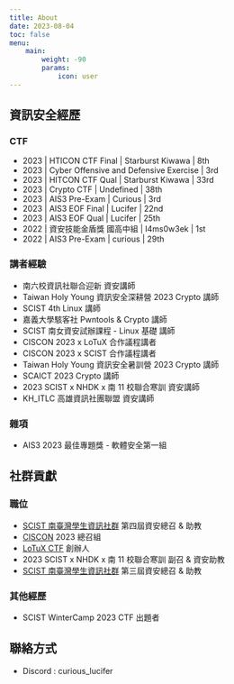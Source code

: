 ```yaml
---
title: About
date: 2023-08-04
toc: false
menu:
    main: 
        weight: -90
        params:
            icon: user
---
```


## 資訊安全經歷
### CTF
- 2023 | HTICON CTF Final | Starburst Kiwawa | 8th
- 2023 | Cyber Offensive and Defensive Exercise | 3rd
- 2023 | HITCON CTF Qual | Starburst Kiwawa | 33rd
- 2023 | Crypto CTF | Undefined | 38th
- 2023 | AIS3 Pre-Exam | Curious | 3rd
- 2023 | AIS3 EOF Final | Lucifer | 22nd
- 2023 | AIS3 EOF Qual | Lucifer | 25th
- 2022 | 資安技能金盾獎 國高中組 | I4ms0w3ek | 1st
- 2022 | AIS3 Pre-Exam | curious | 29th

### 講者經驗
- 南六校資訊社聯合迎新 資安講師
- Taiwan Holy Young 資訊安全深耕營 2023 Crypto 講師
- SCIST 4th Linux 講師
- 嘉義大學駭客社 Pwntools & Crypto 講師
- SCIST 南女資安試辦課程 - Linux 基礎 講師
- CISCON 2023 x LoTuX 合作議程講者
- CISCON 2023 x SCIST 合作議程講者
- Taiwan Holy Young 資訊安全暑訓營 2023 Crypto 講師
- SCAICT 2023 Crypto 講師
- 2023 SCIST x NHDK x 南 11 校聯合寒訓 資安講師
- KH_ITLC 高雄資訊社團聯盟 資安講師

### 雜項
- AIS3 2023 最佳專題獎 - 軟體安全第一組

## 社群貢獻
### 職位
- [SCIST 南臺灣學生資訊社群](https://scist.org) 第四屆資安總召 & 助教
- [CISCON](https://www.facebook.com/ciscon.tw) 2023 總召組
- [LoTuX CTF](https://lotuxctf.com) 創辦人
- 2023 SCIST x NHDK x 南 11 校聯合寒訓 副召 & 資安助教
- [SCIST 南臺灣學生資訊社群](https://scist.org) 第三屆資安總召 & 助教

### 其他經歷
- SCIST WinterCamp 2023 CTF 出題者

## 聯絡方式
- Discord : curious_lucifer
